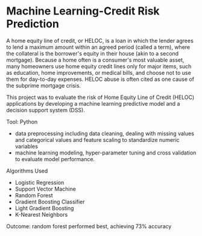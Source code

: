 # Machine Learning-Credit Risk Prediction
A home equity line of credit, or HELOC, is a loan in which the lender agrees to lend a maximum amount within an agreed period (called a term), where the collateral is the borrower's equity in their house (akin to a second mortgage). Because a home often is a consumer's most valuable asset, many homeowners use home equity credit lines only for major items, such as education, home improvements, or medical bills, and choose not to use them for day-to-day expenses. HELOC abuse is often cited as one cause of the subprime mortgage crisis.  <br>

This project was to evaluate the risk of Home Equity Line of Credit (HELOC) applications by developing a machine learning predictive model and a decision support system (DSS).  <br>

Tool: Python

* data preprocessing including data cleaning, dealing with missing values and categorical values and feature scaling to standardize numeric variables  <br>
* machine learning modeling, hyper-parameter tuning and cross validation to evaluate model performance.  <br>

Algorithms Used  <br>
* Logistic Regression  <br>
* Support Vector Machine  <br>
* Random Forest  <br>
* Gradient Boosting Classifier  <br>
* Light Gradient Boosting  <br>
* K-Nearest Neighbors  <br>

Outcome: random forest performed best, achieving 73% accuracy
